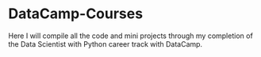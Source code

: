 # DataCamp-Courses

Here I will compile all the code and mini projects through my completion of the Data Scientist with Python career track with DataCamp.
